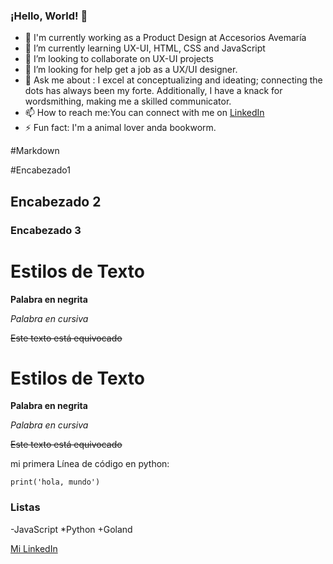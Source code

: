 ### ¡Hello, World! 👋

- 🔭 I'm currently working as a Product Design at Accesorios Avemaría
- 🌱 I’m currently learning  UX-UI, HTML, CSS and JavaScript
- 👯 I’m looking to collaborate on UX-UI projects
- 🤔 I’m looking for help get a job as a UX/UI designer.
- 💬 Ask me about : I excel at conceptualizing and ideating; connecting the dots has always been my forte. Additionally, I have a knack for wordsmithing, making me a skilled communicator. 
- 📫 How to reach me:You can connect with me on [LinkedIn](https://www.linkedin.com/in/carolina-venegas-vargas-8637b3220/)
- ⚡ Fun fact: I'm a animal lover anda bookworm.


#Markdown

#Encabezado1
## Encabezado 2
### Encabezado 3

# Estilos de Texto
**Palabra en negrita**

*Palabra en cursiva*

~~Este texto está equivocado~~

# Estilos de Texto
**Palabra en negrita**

*Palabra en cursiva*

~~Este texto está equivocado~~



mi primera Línea de código en python:

```print('hola, mundo')```


### Listas
-JavaScript
*Python
+Goland

[Mi LinkedIn](https://www.linkedin.com/in/carolina-venegas-vargas-8637b3220/)


